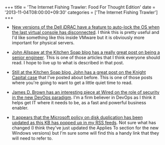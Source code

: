 +++
title = 'The Internet Fishing Trawler: Food For Thought Edition'
date = '2013-11-04T08:00:00+09:30'
categories = ['The Internet Fishing Trawler']
+++

- [New versions of the Dell iDRAC have a feature to auto-lock the OS when the last
  virtual console has disconnected](http://en.community.dell.com/techcenter/b/techcenter/archive/2013/10/31/automatic-system-lock-feature.aspx).
  I think this is pretty useful and I'd like something like this inside VMware
  but it is obviously more important for physical servers.

- [John Allspaw at the Kitchen Soap blog has a really great post on being a senior
  engineer](http://www.kitchensoap.com/2012/10/25/on-being-a-senior-engineer/). This
  is one of those articles that I think everyone should read. I hope to live up
  to what is described in that post.

- [Still at the Kitchen Soap blog, John has a great post on the Knight Capital
  case](http://www.kitchensoap.com/2013/10/29/counterfactuals-knight-capital/) that
  I've posted about before. This is one of those posts where you're going to want
  to get a little quiet time to read.

- [James D. Brown has an interesting piece at Wired on the role of security in
  the new DevOps paradigm](http://www.wired.com/insights/2013/10/mythbusting-devops-and-security/).
  I'm a firm believer in DevOps as I think it helps get IT where it needs to be,
  as a fast and powerful business enabler.

- [It appears that the Microsoft policy on disk duplication has been updated as
  this KB has popped up in my RSS feeds](http://support.microsoft.com/kb/314828).
  Not sure what has changed (I think they've just updated the Applies To section
  for the new Windows versions) but I'm sure some will find this a handy link
  that they will need to refer to.
